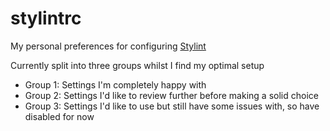 # stylintrc
My personal preferences for configuring [Stylint](https://github.com/rossPatton/stylint)

Currently split into three groups whilst I find my optimal setup

* Group 1: Settings I'm completely happy with
* Group 2: Settings I'd like to review further before making a solid choice
* Group 3: Settings I'd like to use but still have some issues with, so have disabled for now
